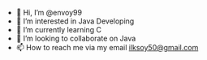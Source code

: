 - 👋 Hi, I’m @envoy99
- 👀 I’m interested in Java Developing
- 🌱 I’m currently learning C
- 💞️ I’m looking to collaborate on Java
- 📫 How to reach me via my email ilksoy50@gmail.com

<!---
envoy99/envoy99 is a ✨ special ✨ repository because its `README.md` (this file) appears on your GitHub profile.
You can click the Preview link to take a look at your changes.
--->
